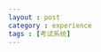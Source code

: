 ```yaml
---
layout : post
category : experience
tags : [考试系统]
---
```


<map version="0.9.0">
<!-- To view this file, download free mind mapping software FreeMind from http://freemind.sourceforge.net -->
<node CREATED="1357523980687" ID="ID_1030039782" MODIFIED="1357524607796" TEXT="&#x8003;&#x8bd5;&#x7cfb;&#x7edf;">
<node CREATED="1357524019671" HGAP="64" ID="ID_1594680691" MODIFIED="1357524681093" POSITION="right" TEXT="&#x6ce8;&#x518c;" VSHIFT="-52"/>
<node CREATED="1357524638703" HGAP="61" ID="ID_478398934" MODIFIED="1357524670781" POSITION="right" TEXT="&#x767b;&#x5f55;" VSHIFT="10">
<node CREATED="1357524694265" ID="ID_1581455572" MODIFIED="1357524737031" TEXT="&#x7528;&#x6237;&#x529f;&#x80fd;" VSHIFT="-25">
<node CREATED="1357524742906" HGAP="22" ID="ID_1150816480" MODIFIED="1357524767203" TEXT="&#x67e5;&#x770b;&#x3001;&#x4fee;&#x6539;&#x4e2a;&#x4eba;&#x4fe1;&#x606f;" VSHIFT="-27"/>
<node CREATED="1357524775281" HGAP="29" ID="ID_1866324817" MODIFIED="1357524801281" TEXT="&#x4e0a;&#x4f20;&#x8bd5;&#x9898;" VSHIFT="-29"/>
<node CREATED="1357524805593" HGAP="31" ID="ID_1677506721" MODIFIED="1357524835296" TEXT="&#x5bfc;&#x51fa;&#x8bd5;&#x9898;" VSHIFT="-4"/>
<node CREATED="1357524838765" ID="ID_205229989" MODIFIED="1357524878843" TEXT="&#x63d0;&#x4ea4;&#x8bd5;&#x9898;&#x7b54;&#x6848;&#x5f97;&#x51fa;&#x5206;&#x6570;" VSHIFT="31"/>
</node>
<node CREATED="1357524722421" HGAP="17" ID="ID_1379320188" MODIFIED="1357524739718" TEXT="&#x7ba1;&#x7406;&#x5458;&#x529f;&#x80fd;" VSHIFT="35">
<node CREATED="1357524884312" ID="ID_754484860" MODIFIED="1357524991859" TEXT="&#x67e5;&#x770b;&#x3001;&#x4fee;&#x6539;&#x4e2a;&#x4eba;&#x4fe1;&#x606f;" VSHIFT="-13"/>
<node CREATED="1357524918031" HGAP="26" ID="ID_77829361" MODIFIED="1357524994406" TEXT="&#x51fa;&#x8bd5;&#x9898;&#x5e76;&#x4f20;&#x8bd5;&#x9898;" VSHIFT="8"/>
</node>
</node>
</node>
</map>
